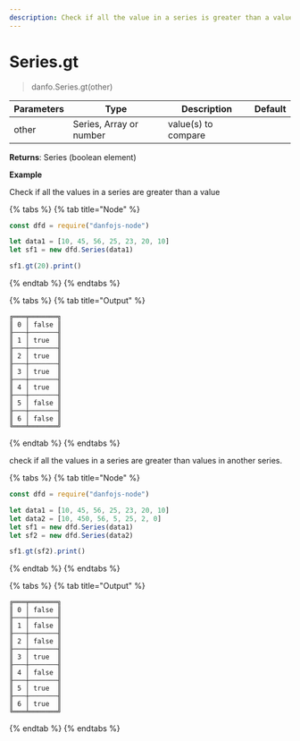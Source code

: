 ```yaml
---
description: Check if all the value in a series is greater than a value
---
```


# Series.gt

> danfo.Series.gt(other)&#x20;

| Parameters | Type                    | Description         | Default |
| ---------- | ----------------------- | ------------------- | ------- |
| other      | Series, Array or number | value(s) to compare |         |

**Returns**: Series (boolean element)

**Example**

Check if all the values in a series are greater than a value

{% tabs %}
{% tab title="Node" %}
```javascript
const dfd = require("danfojs-node")

let data1 = [10, 45, 56, 25, 23, 20, 10]
let sf1 = new dfd.Series(data1)

sf1.gt(20).print()
```
{% endtab %}
{% endtabs %}

{% tabs %}
{% tab title="Output" %}
```
╔═══╤═══════╗
║ 0 │ false ║
╟───┼───────╢
║ 1 │ true  ║
╟───┼───────╢
║ 2 │ true  ║
╟───┼───────╢
║ 3 │ true  ║
╟───┼───────╢
║ 4 │ true  ║
╟───┼───────╢
║ 5 │ false ║
╟───┼───────╢
║ 6 │ false ║
╚═══╧═══════╝
```
{% endtab %}
{% endtabs %}

check if all the values in a series are greater than values in another series.

{% tabs %}
{% tab title="Node" %}
```javascript
const dfd = require("danfojs-node")

let data1 = [10, 45, 56, 25, 23, 20, 10]
let data2 = [10, 450, 56, 5, 25, 2, 0]
let sf1 = new dfd.Series(data1)
let sf2 = new dfd.Series(data2)

sf1.gt(sf2).print()
```
{% endtab %}
{% endtabs %}

{% tabs %}
{% tab title="Output" %}
```
╔═══╤═══════╗
║ 0 │ false ║
╟───┼───────╢
║ 1 │ false ║
╟───┼───────╢
║ 2 │ false ║
╟───┼───────╢
║ 3 │ true  ║
╟───┼───────╢
║ 4 │ false ║
╟───┼───────╢
║ 5 │ true  ║
╟───┼───────╢
║ 6 │ true  ║
╚═══╧═══════╝
```
{% endtab %}
{% endtabs %}
